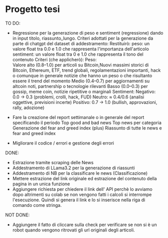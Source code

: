 # Progetto tesi

 TO DO:
 
- Regressione per la generazione di peso e sentiment (regressione) dando in input titolo, riassunto_lungo.
    Criteri adottati per la generazione da parte di chatgpt del dataset di addestramento:
        Restituirò:
            peso: un valore float tra 0.0 e 1.0 che rappresenta l'importanza dell'articolo
            sentiment: un valore float tra 0 e 1.0 che rappresenta il tono del contenuto
        Criteri (che applicherò):
            Peso:   
                Valore alto (0.8–1.0) per articoli su Bitcoin,Nuovi massimi storici di Bitcoin, Ethereum, ETF, trend globali, regolamentazioni importanti, hack o comunque in generale notizie che hanno un peso o che risultanto essere il trend del momento
                Medio (0.4–0.7) per aggiornamenti su altcoin noti, partnership o tecnologie rilevanti
                Basso (0.0–0.3) per gossip, meme coin, notizie ripetitive o marginali
            Sentiment:
                Negativo: 0.0 → 0.3 (problemi, crolli, hack, FUD)
                Neutro: ≈ 0.4/0.6 (analisi oggettive, previsioni incerte)
                Positivo: 0.7 → 1.0 (bullish, approvazioni, rally, adozione)

- Fare la creazione del report settimanale o in generale del report specificando il periodo
    Top good and bad news
    Top news per categoria
    Generazione del fear and greed index
    (plus) Riassunto di tutte le news e fear and greed index

- Migliorare il codice / errori e gestione degli errori



DONE:
- Estrazione tramite scraping delle News
- Addestramento di LLama3.2 per la generazione di riassunti
- Addestramento di NB per la classificare le news (Classificazione)
- Mettere estrazione del link originale ed estrazione del contenuto della pagina in un unica funzione
- Aggiungere richiesta per chiedere il link dell' API perchè lo avviamo dopo altrimenti su colab se non vengono fatti i calcoli si interrompe l'esecuzione.
Quindi si genera il link e lo si inserisce nella riga di comando come stringa.

NOT DONE:
- Aggiungere il fatto di cliccare sulla check per verificare se non si è un robot quando vengono ritrovati gli url originali degli articoli.





